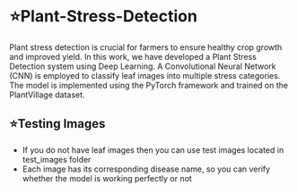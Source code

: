 # ⭐Plant-Stress-Detection
Plant stress detection is crucial for farmers to ensure healthy crop growth and improved yield. In this work, we have developed a Plant Stress Detection system using Deep Learning. A Convolutional Neural Network (CNN) is employed to classify leaf images into multiple stress categories. The model is implemented using the PyTorch framework and trained on the PlantVillage dataset.


## ⭐Testing Images

* If you do not have leaf images then you can use test images located in test_images folder
* Each image has its corresponding disease name, so you can verify whether the model is working perfectly or not

